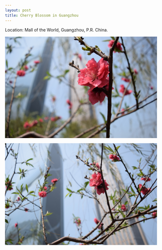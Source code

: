 ```yaml
---
layout: post
title: Cherry Blossom in Guangzhou
---
```


Location: Mall of the World, Guangzhou, P.R. China.

![Cherry Blossom (Mall of the World, Guangzhou) - 1/2](https://github.com/comacros/comacros.github.io/raw/master/images/DSC_0157.JPG)

![Cherry Blossom (Mall of the World, Guangzhou) - 2/2](https://github.com/comacros/comacros.github.io/raw/master/images/DSC_0158.JPG)
